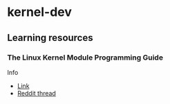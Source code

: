 # kernel-dev
## Learning resources
### The Linux Kernel Module Programming Guide
Info
- [Link](https://sysprog21.github.io/lkmpg/)
- [Reddit thread](https://www.reddit.com/r/linux/comments/owc2gh/the_linux_kernel_module_programming_guide/)